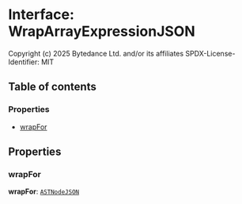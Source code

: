 # Interface: WrapArrayExpressionJSON

Copyright (c) 2025 Bytedance Ltd. and/or its affiliates
SPDX-License-Identifier: MIT

## Table of contents

### Properties

* [wrapFor](/en/auto-docs/fixed-layout-editor/interfaces/WrapArrayExpressionJSON.md#wrapfor)

## Properties

### wrapFor

**wrapFor**: [`ASTNodeJSON`](/en/auto-docs/fixed-layout-editor/interfaces/ASTNodeJSON.md)
